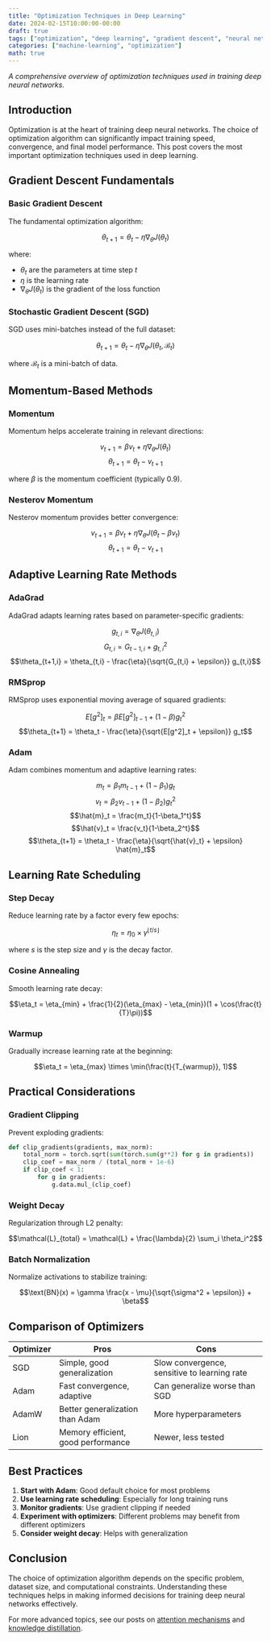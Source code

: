 ```yaml
---
title: "Optimization Techniques in Deep Learning"
date: 2024-02-15T10:00:00-00:00
draft: true
tags: ["optimization", "deep learning", "gradient descent", "neural networks"]
categories: ["machine-learning", "optimization"]
math: true
---
```


*A comprehensive overview of optimization techniques used in training deep neural networks.*

## Introduction

Optimization is at the heart of training deep neural networks. The choice of optimization algorithm can significantly impact training speed, convergence, and final model performance. This post covers the most important optimization techniques used in deep learning.

## Gradient Descent Fundamentals

### Basic Gradient Descent

The fundamental optimization algorithm:

$$\theta_{t+1} = \theta_t - \eta \nabla_\theta J(\theta_t)$$

where:
- $\theta_t$ are the parameters at time step $t$
- $\eta$ is the learning rate
- $\nabla_\theta J(\theta_t)$ is the gradient of the loss function

### Stochastic Gradient Descent (SGD)

SGD uses mini-batches instead of the full dataset:

$$\theta_{t+1} = \theta_t - \eta \nabla_\theta J(\theta_t, \mathcal{B}_t)$$

where $\mathcal{B}_t$ is a mini-batch of data.

## Momentum-Based Methods

### Momentum

Momentum helps accelerate training in relevant directions:

$$v_{t+1} = \beta v_t + \eta \nabla_\theta J(\theta_t)$$
$$\theta_{t+1} = \theta_t - v_{t+1}$$

where $\beta$ is the momentum coefficient (typically 0.9).

### Nesterov Momentum

Nesterov momentum provides better convergence:

$$v_{t+1} = \beta v_t + \eta \nabla_\theta J(\theta_t - \beta v_t)$$
$$\theta_{t+1} = \theta_t - v_{t+1}$$

## Adaptive Learning Rate Methods

### AdaGrad

AdaGrad adapts learning rates based on parameter-specific gradients:

$$g_{t,i} = \nabla_\theta J(\theta_{t,i})$$
$$G_{t,i} = G_{t-1,i} + g_{t,i}^2$$
$$\theta_{t+1,i} = \theta_{t,i} - \frac{\eta}{\sqrt{G_{t,i} + \epsilon}} g_{t,i}$$

### RMSprop

RMSprop uses exponential moving average of squared gradients:

$$E[g^2]_t = \beta E[g^2]_{t-1} + (1-\beta) g_t^2$$
$$\theta_{t+1} = \theta_t - \frac{\eta}{\sqrt{E[g^2]_t + \epsilon}} g_t$$

### Adam

Adam combines momentum and adaptive learning rates:

$$m_t = \beta_1 m_{t-1} + (1-\beta_1) g_t$$
$$v_t = \beta_2 v_{t-1} + (1-\beta_2) g_t^2$$
$$\hat{m}_t = \frac{m_t}{1-\beta_1^t}$$
$$\hat{v}_t = \frac{v_t}{1-\beta_2^t}$$
$$\theta_{t+1} = \theta_t - \frac{\eta}{\sqrt{\hat{v}_t} + \epsilon} \hat{m}_t$$

## Learning Rate Scheduling

### Step Decay

Reduce learning rate by a factor every few epochs:

$$\eta_t = \eta_0 \times \gamma^{\lfloor t/s \rfloor}$$

where $s$ is the step size and $\gamma$ is the decay factor.

### Cosine Annealing

Smooth learning rate decay:

$$\eta_t = \eta_{min} + \frac{1}{2}(\eta_{max} - \eta_{min})(1 + \cos(\frac{t}{T}\pi))$$

### Warmup

Gradually increase learning rate at the beginning:

$$\eta_t = \eta_{max} \times \min(\frac{t}{T_{warmup}}, 1)$$

## Practical Considerations

### Gradient Clipping

Prevent exploding gradients:

```python
def clip_gradients(gradients, max_norm):
    total_norm = torch.sqrt(sum(torch.sum(g**2) for g in gradients))
    clip_coef = max_norm / (total_norm + 1e-6)
    if clip_coef < 1:
        for g in gradients:
            g.data.mul_(clip_coef)
```

### Weight Decay

Regularization through L2 penalty:

$$\mathcal{L}_{total} = \mathcal{L} + \frac{\lambda}{2} \sum_i \theta_i^2$$

### Batch Normalization

Normalize activations to stabilize training:

$$\text{BN}(x) = \gamma \frac{x - \mu}{\sqrt{\sigma^2 + \epsilon}} + \beta$$

## Comparison of Optimizers

| Optimizer | Pros | Cons |
|-----------|------|------|
| SGD | Simple, good generalization | Slow convergence, sensitive to learning rate |
| Adam | Fast convergence, adaptive | Can generalize worse than SGD |
| AdamW | Better generalization than Adam | More hyperparameters |
| Lion | Memory efficient, good performance | Newer, less tested |

## Best Practices

1. **Start with Adam**: Good default choice for most problems
2. **Use learning rate scheduling**: Especially for long training runs
3. **Monitor gradients**: Use gradient clipping if needed
4. **Experiment with optimizers**: Different problems may benefit from different optimizers
5. **Consider weight decay**: Helps with generalization

## Conclusion

The choice of optimization algorithm depends on the specific problem, dataset size, and computational constraints. Understanding these techniques helps in making informed decisions for training deep neural networks effectively.

For more advanced topics, see our posts on [attention mechanisms](/posts/attention-mechanisms/) and [knowledge distillation](/posts/knowledge-distillation-en/). 